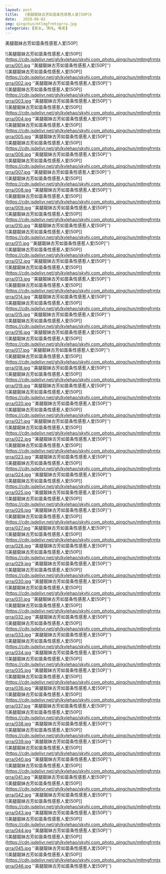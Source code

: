 ```yaml
---
layout: post
title:  《美腿靓妹古芳如苗条性感惹人爱[50P]》
date:   2020-08-02
img: qingchun/mtlmgfrmtxgrra.jpg
categories: [美女, 清纯, 唯美]
---
```


美腿靓妹古芳如苗条性感惹人爱[50P]

![美腿靓妹古芳如苗条性感惹人爱[50P]](https://cdn.jsdelivr.net/gh/kylehao/skyhj.com_photo_qingchun/mtlmgfrmtxgrra/001.jpg ''美腿靓妹古芳如苗条性感惹人爱[50P]'') <br>
![美腿靓妹古芳如苗条性感惹人爱[50P]](https://cdn.jsdelivr.net/gh/kylehao/skyhj.com_photo_qingchun/mtlmgfrmtxgrra/002.jpg ''美腿靓妹古芳如苗条性感惹人爱[50P]'') <br>
![美腿靓妹古芳如苗条性感惹人爱[50P]](https://cdn.jsdelivr.net/gh/kylehao/skyhj.com_photo_qingchun/mtlmgfrmtxgrra/003.jpg ''美腿靓妹古芳如苗条性感惹人爱[50P]'') <br>
![美腿靓妹古芳如苗条性感惹人爱[50P]](https://cdn.jsdelivr.net/gh/kylehao/skyhj.com_photo_qingchun/mtlmgfrmtxgrra/004.jpg ''美腿靓妹古芳如苗条性感惹人爱[50P]'') <br>
![美腿靓妹古芳如苗条性感惹人爱[50P]](https://cdn.jsdelivr.net/gh/kylehao/skyhj.com_photo_qingchun/mtlmgfrmtxgrra/005.jpg ''美腿靓妹古芳如苗条性感惹人爱[50P]'') <br>
![美腿靓妹古芳如苗条性感惹人爱[50P]](https://cdn.jsdelivr.net/gh/kylehao/skyhj.com_photo_qingchun/mtlmgfrmtxgrra/006.jpg ''美腿靓妹古芳如苗条性感惹人爱[50P]'') <br>
![美腿靓妹古芳如苗条性感惹人爱[50P]](https://cdn.jsdelivr.net/gh/kylehao/skyhj.com_photo_qingchun/mtlmgfrmtxgrra/007.jpg ''美腿靓妹古芳如苗条性感惹人爱[50P]'') <br>
![美腿靓妹古芳如苗条性感惹人爱[50P]](https://cdn.jsdelivr.net/gh/kylehao/skyhj.com_photo_qingchun/mtlmgfrmtxgrra/008.jpg ''美腿靓妹古芳如苗条性感惹人爱[50P]'') <br>
![美腿靓妹古芳如苗条性感惹人爱[50P]](https://cdn.jsdelivr.net/gh/kylehao/skyhj.com_photo_qingchun/mtlmgfrmtxgrra/009.jpg ''美腿靓妹古芳如苗条性感惹人爱[50P]'') <br>
![美腿靓妹古芳如苗条性感惹人爱[50P]](https://cdn.jsdelivr.net/gh/kylehao/skyhj.com_photo_qingchun/mtlmgfrmtxgrra/010.jpg ''美腿靓妹古芳如苗条性感惹人爱[50P]'') <br>
![美腿靓妹古芳如苗条性感惹人爱[50P]](https://cdn.jsdelivr.net/gh/kylehao/skyhj.com_photo_qingchun/mtlmgfrmtxgrra/011.jpg ''美腿靓妹古芳如苗条性感惹人爱[50P]'') <br>
![美腿靓妹古芳如苗条性感惹人爱[50P]](https://cdn.jsdelivr.net/gh/kylehao/skyhj.com_photo_qingchun/mtlmgfrmtxgrra/012.jpg ''美腿靓妹古芳如苗条性感惹人爱[50P]'') <br>
![美腿靓妹古芳如苗条性感惹人爱[50P]](https://cdn.jsdelivr.net/gh/kylehao/skyhj.com_photo_qingchun/mtlmgfrmtxgrra/013.jpg ''美腿靓妹古芳如苗条性感惹人爱[50P]'') <br>
![美腿靓妹古芳如苗条性感惹人爱[50P]](https://cdn.jsdelivr.net/gh/kylehao/skyhj.com_photo_qingchun/mtlmgfrmtxgrra/014.jpg ''美腿靓妹古芳如苗条性感惹人爱[50P]'') <br>
![美腿靓妹古芳如苗条性感惹人爱[50P]](https://cdn.jsdelivr.net/gh/kylehao/skyhj.com_photo_qingchun/mtlmgfrmtxgrra/015.jpg ''美腿靓妹古芳如苗条性感惹人爱[50P]'') <br>
![美腿靓妹古芳如苗条性感惹人爱[50P]](https://cdn.jsdelivr.net/gh/kylehao/skyhj.com_photo_qingchun/mtlmgfrmtxgrra/016.jpg ''美腿靓妹古芳如苗条性感惹人爱[50P]'') <br>
![美腿靓妹古芳如苗条性感惹人爱[50P]](https://cdn.jsdelivr.net/gh/kylehao/skyhj.com_photo_qingchun/mtlmgfrmtxgrra/017.jpg ''美腿靓妹古芳如苗条性感惹人爱[50P]'') <br>
![美腿靓妹古芳如苗条性感惹人爱[50P]](https://cdn.jsdelivr.net/gh/kylehao/skyhj.com_photo_qingchun/mtlmgfrmtxgrra/018.jpg ''美腿靓妹古芳如苗条性感惹人爱[50P]'') <br>
![美腿靓妹古芳如苗条性感惹人爱[50P]](https://cdn.jsdelivr.net/gh/kylehao/skyhj.com_photo_qingchun/mtlmgfrmtxgrra/019.jpg ''美腿靓妹古芳如苗条性感惹人爱[50P]'') <br>
![美腿靓妹古芳如苗条性感惹人爱[50P]](https://cdn.jsdelivr.net/gh/kylehao/skyhj.com_photo_qingchun/mtlmgfrmtxgrra/020.jpg ''美腿靓妹古芳如苗条性感惹人爱[50P]'') <br>
![美腿靓妹古芳如苗条性感惹人爱[50P]](https://cdn.jsdelivr.net/gh/kylehao/skyhj.com_photo_qingchun/mtlmgfrmtxgrra/021.jpg ''美腿靓妹古芳如苗条性感惹人爱[50P]'') <br>
![美腿靓妹古芳如苗条性感惹人爱[50P]](https://cdn.jsdelivr.net/gh/kylehao/skyhj.com_photo_qingchun/mtlmgfrmtxgrra/022.jpg ''美腿靓妹古芳如苗条性感惹人爱[50P]'') <br>
![美腿靓妹古芳如苗条性感惹人爱[50P]](https://cdn.jsdelivr.net/gh/kylehao/skyhj.com_photo_qingchun/mtlmgfrmtxgrra/023.jpg ''美腿靓妹古芳如苗条性感惹人爱[50P]'') <br>
![美腿靓妹古芳如苗条性感惹人爱[50P]](https://cdn.jsdelivr.net/gh/kylehao/skyhj.com_photo_qingchun/mtlmgfrmtxgrra/024.jpg ''美腿靓妹古芳如苗条性感惹人爱[50P]'') <br>
![美腿靓妹古芳如苗条性感惹人爱[50P]](https://cdn.jsdelivr.net/gh/kylehao/skyhj.com_photo_qingchun/mtlmgfrmtxgrra/025.jpg ''美腿靓妹古芳如苗条性感惹人爱[50P]'') <br>
![美腿靓妹古芳如苗条性感惹人爱[50P]](https://cdn.jsdelivr.net/gh/kylehao/skyhj.com_photo_qingchun/mtlmgfrmtxgrra/026.jpg ''美腿靓妹古芳如苗条性感惹人爱[50P]'') <br>
![美腿靓妹古芳如苗条性感惹人爱[50P]](https://cdn.jsdelivr.net/gh/kylehao/skyhj.com_photo_qingchun/mtlmgfrmtxgrra/027.jpg ''美腿靓妹古芳如苗条性感惹人爱[50P]'') <br>
![美腿靓妹古芳如苗条性感惹人爱[50P]](https://cdn.jsdelivr.net/gh/kylehao/skyhj.com_photo_qingchun/mtlmgfrmtxgrra/028.jpg ''美腿靓妹古芳如苗条性感惹人爱[50P]'') <br>
![美腿靓妹古芳如苗条性感惹人爱[50P]](https://cdn.jsdelivr.net/gh/kylehao/skyhj.com_photo_qingchun/mtlmgfrmtxgrra/029.jpg ''美腿靓妹古芳如苗条性感惹人爱[50P]'') <br>
![美腿靓妹古芳如苗条性感惹人爱[50P]](https://cdn.jsdelivr.net/gh/kylehao/skyhj.com_photo_qingchun/mtlmgfrmtxgrra/030.jpg ''美腿靓妹古芳如苗条性感惹人爱[50P]'') <br>
![美腿靓妹古芳如苗条性感惹人爱[50P]](https://cdn.jsdelivr.net/gh/kylehao/skyhj.com_photo_qingchun/mtlmgfrmtxgrra/031.jpg ''美腿靓妹古芳如苗条性感惹人爱[50P]'') <br>
![美腿靓妹古芳如苗条性感惹人爱[50P]](https://cdn.jsdelivr.net/gh/kylehao/skyhj.com_photo_qingchun/mtlmgfrmtxgrra/032.jpg ''美腿靓妹古芳如苗条性感惹人爱[50P]'') <br>
![美腿靓妹古芳如苗条性感惹人爱[50P]](https://cdn.jsdelivr.net/gh/kylehao/skyhj.com_photo_qingchun/mtlmgfrmtxgrra/033.jpg ''美腿靓妹古芳如苗条性感惹人爱[50P]'') <br>
![美腿靓妹古芳如苗条性感惹人爱[50P]](https://cdn.jsdelivr.net/gh/kylehao/skyhj.com_photo_qingchun/mtlmgfrmtxgrra/034.jpg ''美腿靓妹古芳如苗条性感惹人爱[50P]'') <br>
![美腿靓妹古芳如苗条性感惹人爱[50P]](https://cdn.jsdelivr.net/gh/kylehao/skyhj.com_photo_qingchun/mtlmgfrmtxgrra/035.jpg ''美腿靓妹古芳如苗条性感惹人爱[50P]'') <br>
![美腿靓妹古芳如苗条性感惹人爱[50P]](https://cdn.jsdelivr.net/gh/kylehao/skyhj.com_photo_qingchun/mtlmgfrmtxgrra/036.jpg ''美腿靓妹古芳如苗条性感惹人爱[50P]'') <br>
![美腿靓妹古芳如苗条性感惹人爱[50P]](https://cdn.jsdelivr.net/gh/kylehao/skyhj.com_photo_qingchun/mtlmgfrmtxgrra/037.jpg ''美腿靓妹古芳如苗条性感惹人爱[50P]'') <br>
![美腿靓妹古芳如苗条性感惹人爱[50P]](https://cdn.jsdelivr.net/gh/kylehao/skyhj.com_photo_qingchun/mtlmgfrmtxgrra/038.jpg ''美腿靓妹古芳如苗条性感惹人爱[50P]'') <br>
![美腿靓妹古芳如苗条性感惹人爱[50P]](https://cdn.jsdelivr.net/gh/kylehao/skyhj.com_photo_qingchun/mtlmgfrmtxgrra/039.jpg ''美腿靓妹古芳如苗条性感惹人爱[50P]'') <br>
![美腿靓妹古芳如苗条性感惹人爱[50P]](https://cdn.jsdelivr.net/gh/kylehao/skyhj.com_photo_qingchun/mtlmgfrmtxgrra/040.jpg ''美腿靓妹古芳如苗条性感惹人爱[50P]'') <br>
![美腿靓妹古芳如苗条性感惹人爱[50P]](https://cdn.jsdelivr.net/gh/kylehao/skyhj.com_photo_qingchun/mtlmgfrmtxgrra/041.jpg ''美腿靓妹古芳如苗条性感惹人爱[50P]'') <br>
![美腿靓妹古芳如苗条性感惹人爱[50P]](https://cdn.jsdelivr.net/gh/kylehao/skyhj.com_photo_qingchun/mtlmgfrmtxgrra/042.jpg ''美腿靓妹古芳如苗条性感惹人爱[50P]'') <br>
![美腿靓妹古芳如苗条性感惹人爱[50P]](https://cdn.jsdelivr.net/gh/kylehao/skyhj.com_photo_qingchun/mtlmgfrmtxgrra/043.jpg ''美腿靓妹古芳如苗条性感惹人爱[50P]'') <br>
![美腿靓妹古芳如苗条性感惹人爱[50P]](https://cdn.jsdelivr.net/gh/kylehao/skyhj.com_photo_qingchun/mtlmgfrmtxgrra/044.jpg ''美腿靓妹古芳如苗条性感惹人爱[50P]'') <br>
![美腿靓妹古芳如苗条性感惹人爱[50P]](https://cdn.jsdelivr.net/gh/kylehao/skyhj.com_photo_qingchun/mtlmgfrmtxgrra/045.jpg ''美腿靓妹古芳如苗条性感惹人爱[50P]'') <br>
![美腿靓妹古芳如苗条性感惹人爱[50P]](https://cdn.jsdelivr.net/gh/kylehao/skyhj.com_photo_qingchun/mtlmgfrmtxgrra/046.jpg ''美腿靓妹古芳如苗条性感惹人爱[50P]'') <br>
